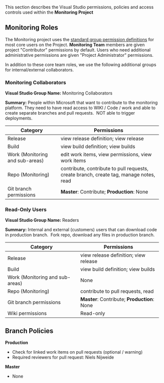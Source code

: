 This section describes the Visual Studio permissions, policies and access controls used within the **Monitoring Project**

## Monitoring Roles
The Monitoring project uses the [standard group permission definitions](https://docs.microsoft.com/en-us/vsts/security/permissions) for most core users on the Project.  **Monitoring Team** members are given project "Contributor" permissions by default.  Users who need additional administrative permissions are given "Project Administrator" permissions.

In addition to these core team roles, we use the following additional groups for internal/external collaborators.

### Monitoring Collaborators

**Visual Studio Group Name:**  Monitoring Collaborators

**Summary:** People within Microsoft that want to contribute to the monitoring platform. They need to have read access to WIKI / Code / work and able to create separate branches and pull requests.  NOT able to trigger deployments.  

| Category | Permissions |
| -- | -- |
| Release | view release definition; view release |
| Build | view build definition; view builds |
| Work (Monitoring and sub-areas) | edit work items, view permissions, view work items |
| Repo (Monitoring) | contribute, contribute to pull requests, create branch, create tag, manage notes, read |
| Git branch permissions | **Master**: Contribute; **Production**: None |

### Read-Only Users

**Visual Studio Group Name:**  Readers

**Summary:** Internal and external (customers) users that can download code in production branch.  Fork repo, download any files in production branch.

| Category | Permissions |
| -- | -- |
| Release | view release definition; view release |
| Build | view build definition; view builds |
| Work (Monitoring and sub-areas) | None |
| Repo (Monitoring) | contribute to pull requests, read |
| Git branch permissions | **Master**: Contribute; **Production**: None |
| Wiki permissions | Read-only |

## Branch Policies

**Production**
- Check for linked work items on pull requests (optional / warning)
- Required reviewers for pull request:  Niels Nijweide

**Master**
- None